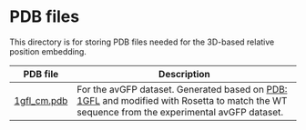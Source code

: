 # PDB files

This directory is for storing PDB files needed for the 3D-based relative position embedding.

| PDB file                   | Description                                                                                                                                                                        |
|----------------------------|------------------------------------------------------------------------------------------------------------------------------------------------------------------------------------|
| [1gfl_cm.pdb](1gfl_cm.pdb) | For the avGFP dataset. Generated based on [PDB: 1GFL](https://www.rcsb.org/structure/1GFL) and modified with Rosetta to match the WT sequence from the experimental avGFP dataset. |

